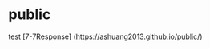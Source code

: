 # public
[test](https://ashuang2013.github.io/public/)
[7-7Response] (https://ashuang2013.github.io/public/)
